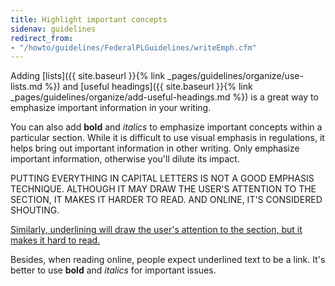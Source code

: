 ```yaml
---
title: Highlight important concepts
sidenav: guidelines
redirect_from:
- "/howto/guidelines/FederalPLGuidelines/writeEmph.cfm"
---
```


Adding [lists]({{ site.baseurl }}{% link _pages/guidelines/organize/use-lists.md %}) and [useful headings]({{ site.baseurl }}{% link _pages/guidelines/organize/add-useful-headings.md %}) is a great way to emphasize important information in your writing.

You can also add **bold** and _italics_ to emphasize important concepts within a particular section. While it is difficult to use visual emphasis in regulations, it helps bring out important information in other writing. Only emphasize important information, otherwise you'll dilute its impact.

PUTTING EVERYTHING IN CAPITAL LETTERS IS NOT A GOOD EMPHASIS TECHNIQUE. ALTHOUGH IT MAY DRAW THE USER'S ATTENTION TO THE SECTION, IT MAKES IT HARDER TO READ. AND ONLINE, IT'S CONSIDERED SHOUTING.

<u>Similarly, underlining will draw the user's attention to the section, but it makes it hard to read.</u>

Besides, when reading online, people expect underlined text to be a link. It's better to use **bold** and _italics_ for important issues.
